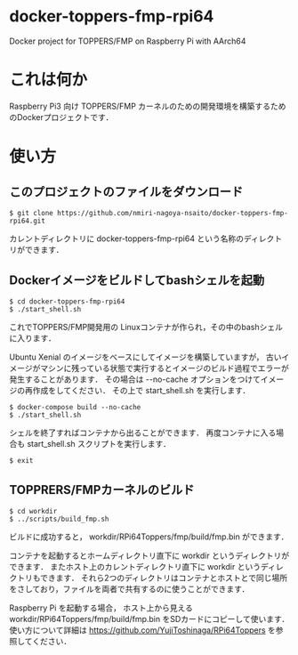 # docker-toppers-fmp-rpi64
Docker project for TOPPERS/FMP on Raspberry Pi with AArch64

# これは何か
Raspberry Pi3 向け TOPPERS/FMP カーネルのための開発環境を構築するためのDockerプロジェクトです．

# 使い方

## このプロジェクトのファイルをダウンロード

```
$ git clone https://github.com/nmiri-nagoya-nsaito/docker-toppers-fmp-rpi64.git
```
カレントディレクトリに docker-toppers-fmp-rpi64 という名称のディレクトリができます．

## Dockerイメージをビルドしてbashシェルを起動

```
$ cd docker-toppers-fmp-rpi64
$ ./start_shell.sh
```
これでTOPPERS/FMP開発用の Linuxコンテナが作られ，その中のbashシェルに入ります．

Ubuntu Xenial のイメージをベースにしてイメージを構築していますが，
古いイメージがマシンに残っている状態で実行するとイメージのビルド過程でエラーが発生することがあります．
その場合は --no-cache オプションをつけてイメージの再作成をしてください．
その上で start_shell.sh を実行します．

```
$ docker-compose build --no-cache
$ ./start_shell.sh
```


シェルを終了すればコンテナから出ることができます．
再度コンテナに入る場合も start_shell.sh スクリプトを実行します．

```
$ exit
```

## TOPPRERS/FMPカーネルのビルド

```
$ cd workdir
$ ../scripts/build_fmp.sh
```

ビルドに成功すると， workdir/RPi64Toppers/fmp/build/fmp.bin ができます．

コンテナを起動するとホームディレクトリ直下に workdir というディレクトリができます．
またホスト上のカレントディレクトリ直下に workdir というディレクトリもできます．
それら2つのディレクトリはコンテナとホストとで同じ場所をさしており，ファイルを両者で共有するのに使うことができます．

Raspberry Pi を起動する場合， ホスト上から見える workdir/RPi64Toppers/fmp/build/fmp.bin をSDカードにコピーして使います．
使い方について詳細は https://github.com/YujiToshinaga/RPi64Toppers を参照してください．
